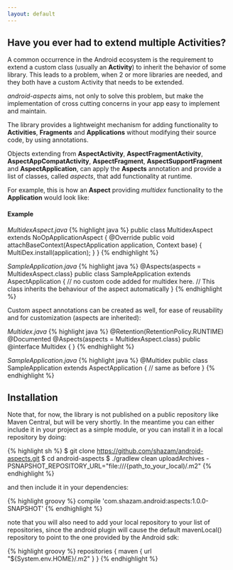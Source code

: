 ```yaml
---
layout: default
---
```


## Have you ever had to extend multiple Activities?

A common occurrence in the Android ecosystem is the requirement to extend a
custom class (usually an **Activity**) to inherit the behavior of some library.
This leads to a problem, when 2 or more libraries are needed, and they both
have a custom Activity that needs to be extended.

*android-aspects* aims, not only to solve this problem, but
make the implementation of cross cutting concerns in your app easy to
implement and maintain.

The library provides a lightweight mechanism for adding functionality to **Activities**, **Fragments** and **Applications** without modifying their source code, by using annotations.

Objects extending from **AspectActivity**, **AspectFragmentActivity**, **AspectAppCompatActivity**, **AspectFragment**, **AspectSupportFragment** and **AspectApplication**, can apply the **Aspects** annotation and
provide a list of classes, called *aspects*, that add functionality at runtime.

For example, this is how an **Aspect** providing *multidex* functionality to the
**Application** would look like:

#### Example

*MultidexAspect.java*
{% highlight java %}
public class MultidexAspect extends NoOpApplicationAspect {
    @Override
    public void attachBaseContext(AspectApplication application, Context base) {
        MultiDex.install(application);
    }
}
{% endhighlight %}

*SampleApplication.java*
{% highlight java %}
@Aspects(aspects = MultidexAspect.class}
public class SampleApplication extends AspectApplication {
    // no custom code added for multidex here.
    // This class inherits the behaviour of the aspect automatically
}
{% endhighlight %}

Custom aspect annotations can be created as well, for ease of reusability and for customization (aspects are inherited):

*Multidex.java*
{% highlight java %}
@Retention(RetentionPolicy.RUNTIME)
@Documented
@Aspects(aspects = MultidexAspect.class}
public @interface Multidex {
}
{% endhighlight %}

*SampleApplication.java*
{% highlight java %}
@Multidex
public class SampleApplication extends AspectApplication {
    // same as before
}
{% endhighlight %}

## Installation

Note that, for now, the library is not published on a public repository like Maven Central, but will be very shortly. In the meantime you can either include it in your project as a simple module, or you can install it in a local repository by doing:

{% highlight sh %}
$ git clone https://github.com/shazam/android-aspects.git
$ cd android-aspects
$ ./gradlew clean uploadArchives -PSNAPSHOT_REPOSITORY_URL="file:///{path_to_your_local)/.m2"
{% endhighlight %}

and then include it in your dependencies:

{% highlight groovy %}
compile 'com.shazam.android:aspects:1.0.0-SNAPSHOT'
{% endhighlight %}

note that you will also need to add your local repository to your list of repositories, since the android plugin will cause the default mavenLocal() repository to point to the one provided by the Android sdk:

{% highlight groovy %}
repositories {
    maven { url "${System.env.HOME}/.m2" }
}
{% endhighlight %}
